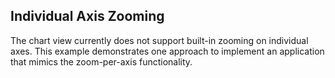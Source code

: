 ## Individual Axis Zooming
The chart view currently does not support built-in zooming on individual axes. This example demonstrates one approach to 
implement an application that mimics the zoom-per-axis functionality.

[//]: <keywords: lineseries, panzoombar, databinding, mvvm, restrictzoommainaxis>